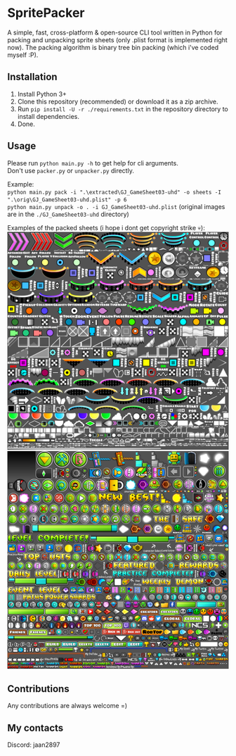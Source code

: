# SpritePacker
A simple, fast, cross-platform & open-source CLI tool written in Python for packing and unpacking sprite sheets (only .plist format is implemented right now). The packing algorithm is binary tree bin packing (which i've coded myself :<remove-github-emojis>P).

## Installation
1. Install Python 3+
2. Clone this repository (recommended) or download it as a zip archive.
3. Run `pip install -U -r ./requirements.txt` in the repository directory to install dependencies.
4. Done.

## Usage
Please run `python main.py -h` to get help for cli arguments.  
Don't use `packer.py` or `unpacker.py` directly.

Example:  
`python main.py pack -i ".\extracted\GJ_GameSheet03-uhd" -o sheets -I ".\orig\GJ_GameSheet03-uhd.plist" -p 6`  
`python main.py unpack -o . -i GJ_GameSheet03-uhd.plist` (original images are in the `./GJ_GameSheet03-uhd` directory)

Examples of the packed sheets (i hope i dont get copyright strike :skull:):
![GJ_GameSheet02-uhd](assets/GJ_GameSheet02-uhd.png)
![GJ_GameSheet03-uhd](assets/GJ_GameSheet03-uhd.png)

## Contributions
Any contributions are always welcome =)

## My contacts
Discord: jaan2897